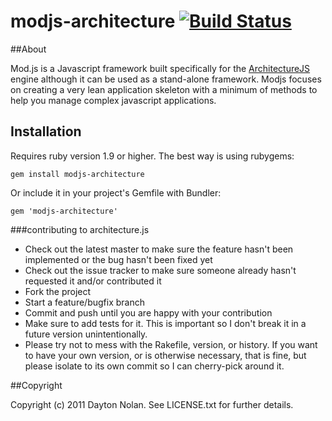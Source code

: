 # modjs-architecture [![Build Status](https://secure.travis-ci.org/daytonn/modjs-architecture.png)](http://travis-ci.org/daytonn/modjs-architecture)

##About

Mod.js is a Javascript framework built specifically for the [ArchitectureJS](https://github.com/daytonn/architecture-js "ArchitectureJS") engine although it can be used as a stand-alone framework. Modjs focuses on creating a very lean application skeleton with a minimum of methods to help you manage complex javascript applications.

## Installation
Requires ruby version 1.9 or higher. The best way is using rubygems:

    gem install modjs-architecture

Or include it in your project's Gemfile with Bundler:

    gem 'modjs-architecture'


###contributing to architecture.js
 
* Check out the latest master to make sure the feature hasn't been implemented or the bug hasn't been fixed yet
* Check out the issue tracker to make sure someone already hasn't requested it and/or contributed it
* Fork the project
* Start a feature/bugfix branch
* Commit and push until you are happy with your contribution
* Make sure to add tests for it. This is important so I don't break it in a future version unintentionally.
* Please try not to mess with the Rakefile, version, or history. If you want to have your own version, or is otherwise necessary, that is fine, but please isolate to its own commit so I can cherry-pick around it.

##Copyright

Copyright (c) 2011 Dayton Nolan. See LICENSE.txt for
further details.

